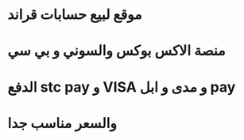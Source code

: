 #   موقع لبيع حسابات قراند

# منصة الاكس بوكس والسوني و بي سي 

# الدفع stc pay و VISA و مدى و ابل pay

# والسعر مناسب جدا 

